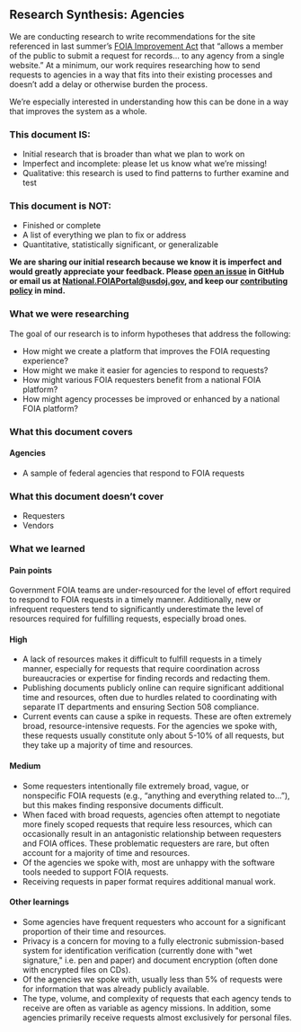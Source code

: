 ## Research Synthesis: Agencies

We are conducting research to write recommendations for the site referenced in last summer’s [FOIA Improvement Act](https://www.justice.gov/oip/oip-summary-foia-improvement-act-2016) that “allows a member of the public to submit a request for records… to any agency from a single website.” At a minimum, our work requires researching how to send requests to agencies in a way that fits into their existing processes and doesn’t add a delay or otherwise burden the process.
 
We’re especially interested in understanding how this can be done in a way that improves the system as a whole.

### This document IS:
* Initial research that is broader than what we plan to work on
* Imperfect and incomplete: please let us know what we’re missing!
* Qualitative: this research is used to find patterns to further examine and test

### This document is NOT:
* Finished or complete
* A list of everything we plan to fix or address
* Quantitative, statistically significant, or generalizable
 
**We are sharing our initial research because we know it is imperfect and would greatly appreciate your feedback. Please [open an issue](https://github.com/18F/foia-recommendations/issues/new) in GitHub or email us at [National.FOIAPortal@usdoj.gov](mailto:National.FOIAPortal@usdoj.gov), and keep our [contributing policy](https://github.com/18F/foia-recommendations/blob/master/CONTRIBUTING.md) in mind.**

### What we were researching
The goal of our research is to inform hypotheses that address the following:
- How might we create a platform that improves the FOIA requesting experience?
- How might we make it easier for agencies to respond to requests?
- How might various FOIA requesters benefit from a national FOIA platform?
- How might agency processes be improved or enhanced by a national FOIA platform?

### What this document covers

#### Agencies
- A sample of federal agencies that respond to FOIA requests

### What this document doesn’t cover
- Requesters
- Vendors

### What we learned

#### Pain points 
Government FOIA teams are under-resourced for the level of effort required to respond
to FOIA requests in a timely manner. Additionally, new or infrequent requesters tend
to significantly underestimate the level of resources required for fulfilling
requests, especially broad ones.

#### High
- A lack of resources makes it difficult to fulfill requests in a timely manner,
especially for requests that require coordination across bureaucracies or expertise
for finding records and redacting them.
- Publishing documents publicly online can require significant additional time and resources, often due to hurdles related to coordinating with separate IT departments and ensuring Section 508 compliance.
- Current events can cause a spike in requests. These are often extremely broad, resource-intensive requests. For the agencies we spoke with, these requests usually constitute only about 5-10% of all requests, but they take up a majority of time and resources.

#### Medium
- Some requesters intentionally file extremely broad, vague, or nonspecific FOIA
requests (e.g., “anything and everything related to…”), but this makes finding
responsive documents difficult.
- When faced with broad requests, agencies often attempt to negotiate more finely
scoped requests that require less resources, which can occasionally result in an
antagonistic relationship between requesters and FOIA offices. These problematic
requesters are rare, but often account for a majority of time and resources.
- Of the agencies we spoke with, most are unhappy with the software tools needed to support FOIA requests.
- Receiving requests in paper format requires additional manual work.

#### Other learnings
- Some agencies have frequent requesters who account for a significant proportion of
their time and resources.
- Privacy is a concern for moving to a fully electronic submission-based system for
identification verification (currently done with "wet signature," i.e. pen and paper) and document encryption
(often done with encrypted files on CDs).
- Of the agencies we spoke with, usually less than 5% of requests were for information that was already publicly available.
- The type, volume, and complexity of requests that each agency tends to receive are often as variable as agency missions. In addition, some agencies primarily receive requests almost exclusively for personal files.
